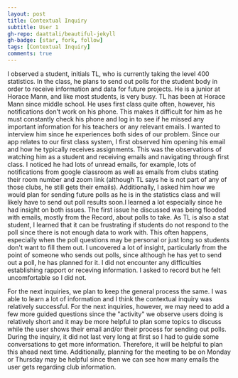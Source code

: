 ```yaml
---
layout: post
title: Contextual Inquiry
subtitle: User 1
gh-repo: daattali/beautiful-jekyll
gh-badge: [star, fork, follow]
tags: [Contextual Inquiry]
comments: true
---
```

I observed a student, initials TL, who is currently taking the level 400 statistics. In the class, he plans to send out polls for the student body in order to receive information and data for future projects. He is a junior at Horace Mann, and like most students, is very busy. TL has been at Horace Mann since middle school. He uses first class quite often, however, his notifications don't work on his phone. This makes it difficult for him as he must constantly check his phone and log in to see if he missed any important information for his teachers or any relevant emails. 
I wanted to interview him since he experiences both sides of our problem. Since our app relates to our first class system, I first observed him opening his email and how he typically receives assignments. This was the observations of watching him as a student and receiving emails and navigating through first class. I noticed he had lots of unread emails, for example, lots of notifications from google classroom as well as emails from clubs stating their room number and zoom link (although TL says he is not part of any of those clubs, he still gets their emails). Additionally, I asked him how we would plan for sending future polls as he is in the statistics class and will likely have to send out poll results soon.I learned a lot especially since he had insight on both issues. The first issue he discussed was being flooded with emails, mostly from the Record, about polls to take. As TL is also a stat student, I learned that it can be frustrating if students do not respond to the poll since there is not enough data to work with. This often happens, especially when the poll questions may be personal or just long so students don't want to fill them out. I uncovered a lot of insight, particularly from the point of someone who sends out polls, since although he has yet to send out a poll, he has planned for it. I did not encounter any difficulties establishing rapport or receving information. I asked to record but he felt uncomfortable so I did not.

For the next inquiries, we plan to keep the general process the same. I was able to learn a lot of information and I think the contextual inquiry was relatively successful. 
For the next inquiries, however, we may need to add a few more guided questions since the "activity" we observe users doing is relatively short and it may be more helpful to plan some topics to discuss while the user shows their email and/or their process for sending out polls. During the inquiry, it did not last very long at first so I had to guide some conversations to get more information. Therefore, it will be helpful to plan this ahead next time. Additionally, planning for the meeting to be on Monday or Thursday may be helpful since then we can see how many emails the user gets regarding club information. 
